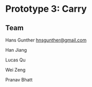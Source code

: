 # Prototype 3: Carry


## Team
Hans Gunther
hnsgunther@gmail.com

Han Jiang

Lucas Qu

Wei Zeng

Pranav Bhatt
